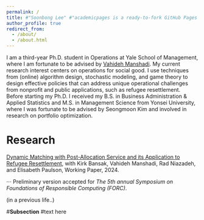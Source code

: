 ```yaml
---
permalink: /
title: #"Soonbong Lee" #"academicpages is a ready-to-fork GitHub Pages template for academic personal websites"
author_profile: true
redirect_from: 
  - /about/
  - /about.html
---
```


I am a third-year Ph.D. student in Operations at Yale School of Management, where I am fortunate to be advised by [Vahideh Manshadi](https://vahideh-manshadi.com/). My current research interest centers on operations for social good. I use techniques from (online) algorithm design, stochastic modeling, and game theory to design effective policies that can address unique operational challenges from nonprofit and public applications, such as refugee resettlement. Before starting my Ph.D. I received my B.S. in Business Administration & Applied Statistics and M.S. in Management Science from Yonsei University, where I was fortunate to be advised by Seongmoon Kim and involved in research on portfolio optimization.

Research  
======
[Dynamic Matching with Post-Allocation Service and its Application to Refugee Resettlement](https://papers.ssrn.com/sol3/papers.cfm?abstract_id=4748762), with Kirk Bansak, Vahideh Manshadi, Rad Niazadeh, and Elisabeth Paulson, Working Paper, 2024.

⋅⋅⋅ Preliminary version accepted for *The 5th annual Symposium on Foundations of Responsible Computing (FORC)*.

(in a previous life..) 

#**Subsection**
#text here 

